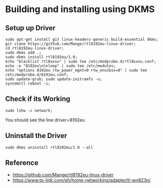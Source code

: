 # Building and installing using DKMS


## Setup up Driver
```
sudo apt-get install git linux-headers-generic build-essential dkms;
git clone https://github.com/Mange/rtl8192eu-linux-driver;
cd rtl8192eu-linux-driver;
sudo dkms add .;
sudo dkms install rtl8192eu/1.0;
echo "blacklist rtl8xxxu" | sudo tee /etc/modprobe.d/rtl8xxxu.conf;
echo -e "8192eu\n\nloop" | sudo tee /etc/modules;
echo "options 8192eu rtw_power_mgnt=0 rtw_enusbss=0" | sudo tee /etc/modprobe.d/8192eu.conf;
sudo update-grub; sudo update-initramfs -u;
systemctl reboot -i;
```


## Check if its Working
```
sudo lshw -c network;
```
You should see the line driver=8192eu


## Uninstall the Driver
```
sudo dkms uninstall rtl8192eu/1.0 --all
```


## Reference
- https://github.com/Mange/rtl8192eu-linux-driver
- https://www.tp-link.com/ph/home-networking/adapter/tl-wn823n/
